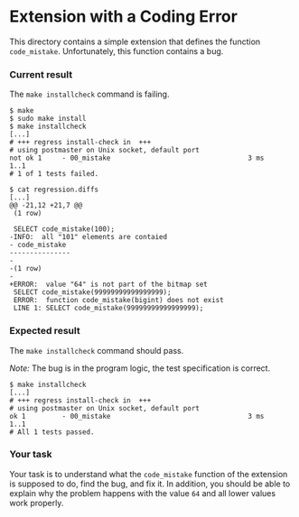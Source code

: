 # Extension with a Coding Error

This directory contains a simple extension that defines the function `code_mistake`. Unfortunately, this function contains a bug.

### Current result

The `make installcheck` command is failing.

```
$ make
$ sudo make install
$ make installcheck
[...]
# +++ regress install-check in  +++
# using postmaster on Unix socket, default port
not ok 1     - 00_mistake                                  3 ms
1..1
# 1 of 1 tests failed.

$ cat regression.diffs
[...]
@@ -21,12 +21,7 @@
 (1 row)
 
 SELECT code_mistake(100);
-INFO:  all "101" elements are contaied
- code_mistake 
---------------
- 
-(1 row)
-
+ERROR:  value "64" is not part of the bitmap set
 SELECT code_mistake(99999999999999999);
 ERROR:  function code_mistake(bigint) does not exist
 LINE 1: SELECT code_mistake(99999999999999999);
```

### Expected result
The `make installcheck` command should pass. 

_Note:_ The bug is in the program logic, the test specification is correct.

```
$ make installcheck
[...]
# +++ regress install-check in  +++
# using postmaster on Unix socket, default port
ok 1         - 00_mistake                                  3 ms
1..1
# All 1 tests passed.
```

### Your task
Your task is to understand what the `code_mistake` function of the extension is supposed to do, find the bug, and fix it. In addition, you should be able to explain why the problem happens with the value `64` and all lower values work properly.
